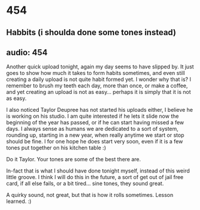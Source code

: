 # 454
## Habbits (i shoulda done some tones instead)
audio: 454
---

Another quick upload tonight, again my day seems to have slipped by. It just goes to show how much it takes to form habits sometimes, and even still creating a daily upload is not quite habit formed yet. I wonder why that is? I remember to brush my teeth each day, more than once, or make a coffee, and yet creating an upload is not as easy… perhaps it is simply that it is not as easy.

I also noticed Taylor Deupree has not started his uploads either, I believe he is working on his studio. I am quite interested if he lets it slide now the beginning of the year has passed, or if he can start having missed a few days. I always sense as humans we are dedicated to a sort of system, rounding up, starting in a new year, when really anytime we start or stop should be fine. I for one hope he does start very soon, even if it is a few tones put together on his kitchen table :)

Do it Taylor. Your tones are some of the best there are.

In-fact that is what I should have done tonight myself, instead of this weird little groove. I think I will do this in the future, a sort of get out of jail free card, if all else fails, or a bit tired… sine tones, they sound great.

A quirky sound, not great, but that is how it rolls sometimes. Lesson learned. :)